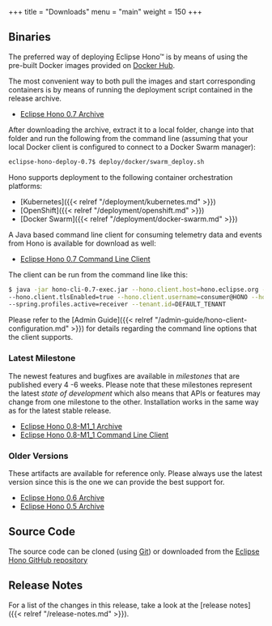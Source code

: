 +++
title = "Downloads"
menu = "main"
weight = 150
+++

## Binaries

The preferred way of deploying Eclipse Hono&trade; is by means of using the pre-built Docker images provided
on [Docker Hub](https://hub.docker.com/u/eclipse/).

The most convenient way to both pull the images and start corresponding containers is by means of running the deployment script contained in the release archive.

* [Eclipse Hono 0.7 Archive](https://www.eclipse.org/downloads/download.php?file=/hono/eclipse-hono-deploy-0.7.tar.gz)

After downloading the archive, extract it to a local folder, change into that folder and run the following from the command line (assuming that your local Docker client is configured to connect to a Docker Swarm manager):

~~~sh
eclipse-hono-deploy-0.7$ deploy/docker/swarm_deploy.sh
~~~

Hono supports deployment to the following container orchestration platforms:

* [Kubernetes]({{< relref "/deployment/kubernetes.md" >}})
* [OpenShift]({{< relref "/deployment/openshift.md" >}})
* [Docker Swarm]({{< relref "/deployment/docker-swarm.md" >}})

A Java based command line client for consuming telemetry data and events from Hono is available for download as well:

* [Eclipse Hono 0.7 Command Line Client](https://www.eclipse.org/downloads/download.php?file=/hono/hono-cli-0.7-exec.jar)

The client can be run from the command line like this:

~~~sh
$ java -jar hono-cli-0.7-exec.jar --hono.client.host=hono.eclipse.org --hono.client.port=15671 \
--hono.client.tlsEnabled=true --hono.client.username=consumer@HONO --hono.client.password=verysecret \
--spring.profiles.active=receiver --tenant.id=DEFAULT_TENANT
~~~

Please refer to the [Admin Guide]({{< relref "/admin-guide/hono-client-configuration.md" >}}) for details regarding the command line options that the client supports.

### Latest Milestone

The newest features and bugfixes are available in *milestones* that are published every 4 -6 weeks. Please note that these milestones represent the latest *state of development* which also means that APIs or features may change from one milestone to the other.
Installation works in the same way as for the latest stable release.

* [Eclipse Hono 0.8-M1_1 Archive](https://www.eclipse.org/downloads/download.php?file=/hono/eclipse-hono-deploy-0.8-M1_1.tar.gz)
* [Eclipse Hono 0.8-M1_1 Command Line Client](https://www.eclipse.org/downloads/download.php?file=/hono/hono-cli-0.8-M1_1-exec.jar)

### Older Versions

These artifacts are available for reference only. Please always use the latest version since this is the one we can provide the best support for.

* [Eclipse Hono 0.6 Archive](https://www.eclipse.org/downloads/download.php?file=/hono/eclipse-hono-example-0.6.tar.gz)
* [Eclipse Hono 0.5 Archive](https://www.eclipse.org/downloads/download.php?file=/hono/eclipse-hono-example-0.5.tar.gz)

## Source Code

The source code can be cloned (using [Git](https://git-scm.com/)) or downloaded from the [Eclipse Hono GitHub repository](https://github.com/eclipse/hono)

## Release Notes

For a list of the changes in this release, take a look at the [release notes]({{< relref "/release-notes.md" >}}).
